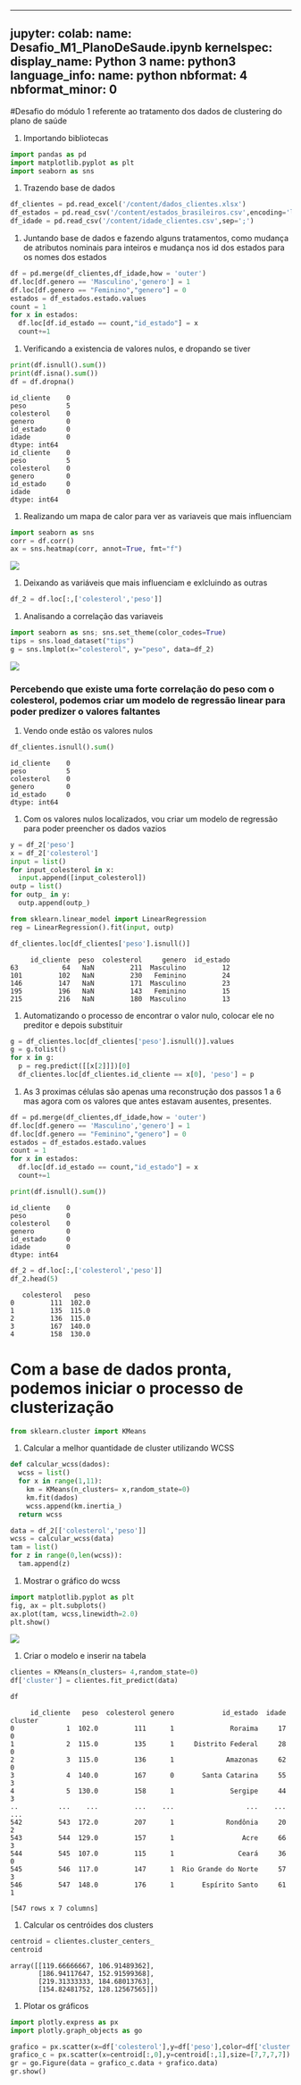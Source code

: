
---
jupyter:
  colab:
    name: Desafio\_M1\_PlanoDeSaude.ipynb
  kernelspec:
    display_name: Python 3
    name: python3
  language_info:
    name: python
  nbformat: 4
  nbformat_minor: 0
---

<div class="cell markdown" id="dsJb9MDmj3JU">

\#Desafio do módulo 1 referente ao tratamento dos dados de clustering do
plano de saúde

</div>

<div class="cell markdown" id="OawZjGP0kAyb">

1.  Importando bibliotecas

</div>

<div class="cell code" execution_count="1" id="LL04TSDazy0y">

``` python
import pandas as pd
import matplotlib.pyplot as plt
import seaborn as sns
```

</div>

<div class="cell markdown" id="nlsqYB_skDRs">

1.  Trazendo base de dados

</div>

<div class="cell code" execution_count="45" id="e1QSZTNbDmP9">

``` python
df_clientes = pd.read_excel('/content/dados_clientes.xlsx')
df_estados = pd.read_csv('/content/estados_brasileiros.csv',encoding='latin-1',sep=';')
df_idade = pd.read_csv('/content/idade_clientes.csv',sep=';')
```

</div>

<div class="cell markdown" id="KaWRXhXFkGl0">

1.  Juntando base de dados e fazendo alguns tratamentos, como mudança de
    atributos nominais para inteiros e mudança nos id dos estados para
    os nomes dos estados

</div>

<div class="cell code" execution_count="3" id="qZsmmnxoDui8">

``` python
df = pd.merge(df_clientes,df_idade,how = 'outer')
df.loc[df.genero == 'Masculino','genero'] = 1
df.loc[df.genero == "Feminino","genero"] = 0
estados = df_estados.estado.values
count = 1
for x in estados:
  df.loc[df.id_estado == count,"id_estado"] = x
  count+=1
```

</div>

<div class="cell markdown" id="fU3wSKtbmVud">

1.  Verificando a existencia de valores nulos, e dropando se tiver

</div>

<div class="cell code" execution_count="4"
colab="{&quot;base_uri&quot;:&quot;https://localhost:8080/&quot;}"
id="DR3GV8L_LK-x" outputId="2e2b92c0-1df5-4204-878c-14386918bb35">

``` python
print(df.isnull().sum())
print(df.isna().sum())
df = df.dropna()
```

<div class="output stream stdout">

    id_cliente    0
    peso          5
    colesterol    0
    genero        0
    id_estado     0
    idade         0
    dtype: int64
    id_cliente    0
    peso          5
    colesterol    0
    genero        0
    id_estado     0
    idade         0
    dtype: int64

</div>

</div>

<div class="cell markdown" id="lDOakP-Kmas8">

1.  Realizando um mapa de calor para ver as variaveis que mais
    influenciam

</div>

<div class="cell code" execution_count="5"
colab="{&quot;height&quot;:270,&quot;base_uri&quot;:&quot;https://localhost:8080/&quot;}"
id="u6kDt5ckNvXI" outputId="541ac1f2-2f91-48d6-bd95-de0adb341b92">

``` python
import seaborn as sns
corr = df.corr()
ax = sns.heatmap(corr, annot=True, fmt="f")
```

<div class="output display_data">

![](vertopal_1413664be40145189aa883db87b9ec2a/cda494758d722128b153e5ae7b3d7a68b4698f29.png)

</div>

</div>

<div class="cell markdown" id="9_kDB31smhDd">

1.  Deixando as variáveis que mais influenciam e exlcluindo as outras

</div>

<div class="cell code" execution_count="6" id="xuTZNVLiRVjx">

``` python
df_2 = df.loc[:,['colesterol','peso']]
```

</div>

<div class="cell markdown" id="HPkcvjP7mm4t">

1.  Analisando a correlação das variaveis

</div>

<div class="cell code" execution_count="7"
colab="{&quot;height&quot;:365,&quot;base_uri&quot;:&quot;https://localhost:8080/&quot;}"
id="M1ov_y9QRzpw" outputId="cfba1ef5-ffba-4646-d3cf-23f16d49fb25">

``` python
import seaborn as sns; sns.set_theme(color_codes=True)
tips = sns.load_dataset("tips")
g = sns.lmplot(x="colesterol", y="peso", data=df_2)
```

<div class="output display_data">

![](vertopal_1413664be40145189aa883db87b9ec2a/3719641e6d9fdbd3ab61184a811631682a94dabb.png)

</div>

</div>

<div class="cell markdown" id="-Pcnkti4b4Li">

### Percebendo que existe uma forte correlação do peso com o colesterol, podemos criar um modelo de regressão linear para poder predizer o valores faltantes

</div>

<div class="cell markdown" id="GU-gz6XemquN">

1.  Vendo onde estão os valores nulos

</div>

<div class="cell code" execution_count="8"
colab="{&quot;base_uri&quot;:&quot;https://localhost:8080/&quot;}"
id="firdVhJ-cDKy" outputId="508ccc17-d266-459e-a9b5-26a5c57bbb2e">

``` python
df_clientes.isnull().sum()
```

<div class="output execute_result" execution_count="8">

    id_cliente    0
    peso          5
    colesterol    0
    genero        0
    id_estado     0
    dtype: int64

</div>

</div>

<div class="cell markdown" id="1jf_QdusmvL-">

1.  Com os valores nulos localizados, vou criar um modelo de regressão
    para poder preencher os dados vazios

</div>

<div class="cell code" execution_count="9" id="FRgTGgodcfeL">

``` python
y = df_2['peso']
x = df_2['colesterol']
input = list()
for input_colesterol in x:
  input.append([input_colesterol])
outp = list()
for outp_ in y:
  outp.append(outp_)
```

</div>

<div class="cell code" execution_count="10" id="0jq-Uf2_c18p">

``` python
from sklearn.linear_model import LinearRegression
reg = LinearRegression().fit(input, outp)
```

</div>

<div class="cell code" execution_count="11"
colab="{&quot;height&quot;:206,&quot;base_uri&quot;:&quot;https://localhost:8080/&quot;}"
id="69pz2qeXc8CL" outputId="517bfcde-ea00-4408-a5e2-6d9eda582e05">

``` python
df_clientes.loc[df_clientes['peso'].isnull()]
```

<div class="output execute_result" execution_count="11">

         id_cliente  peso  colesterol     genero  id_estado
    63           64   NaN         211  Masculino         12
    101         102   NaN         230   Feminino         24
    146         147   NaN         171  Masculino         23
    195         196   NaN         143   Feminino         15
    215         216   NaN         180  Masculino         13

</div>

</div>

<div class="cell markdown" id="hJOPES6TnTsj">

1.  Automatizando o processo de encontrar o valor nulo, colocar ele no
    preditor e depois substituir

</div>

<div class="cell code" execution_count="12" id="3a_9G5toerFU">

``` python
g = df_clientes.loc[df_clientes['peso'].isnull()].values
g = g.tolist()
for x in g:
  p = reg.predict([[x[2]]])[0]
  df_clientes.loc[df_clientes.id_cliente == x[0], 'peso'] = p
```

</div>

<div class="cell markdown" id="mc3v5mNSnbWN">

1.  As 3 proximas células são apenas uma reconstrução dos passos 1 a 6
    mas agora com os valores que antes estavam ausentes, presentes.

</div>

<div class="cell code" execution_count="13" id="-K1XlLYzg9JT">

``` python
df = pd.merge(df_clientes,df_idade,how = 'outer')
df.loc[df.genero == 'Masculino','genero'] = 1
df.loc[df.genero == "Feminino","genero"] = 0
estados = df_estados.estado.values
count = 1
for x in estados:
  df.loc[df.id_estado == count,"id_estado"] = x
  count+=1
```

</div>

<div class="cell code" execution_count="14"
colab="{&quot;base_uri&quot;:&quot;https://localhost:8080/&quot;}"
id="ZiFqsPDHhIvo" outputId="2fec9e12-a6b8-4672-87a7-2b1bf0589104">

``` python
print(df.isnull().sum())
```

<div class="output stream stdout">

    id_cliente    0
    peso          0
    colesterol    0
    genero        0
    id_estado     0
    idade         0
    dtype: int64

</div>

</div>

<div class="cell code" execution_count="15"
colab="{&quot;height&quot;:206,&quot;base_uri&quot;:&quot;https://localhost:8080/&quot;}"
id="F21GN246jOk0" outputId="df3de6b1-8dd0-4bb8-ef89-8049534db92e">

``` python
df_2 = df.loc[:,['colesterol','peso']]
df_2.head(5)
```

<div class="output execute_result" execution_count="15">

       colesterol   peso
    0         111  102.0
    1         135  115.0
    2         136  115.0
    3         167  140.0
    4         158  130.0

</div>

</div>

<div class="cell markdown" id="Ux0_HgthnmrP">

# Com a base de dados pronta, podemos iniciar o processo de clusterização

</div>

<div class="cell code" execution_count="16" id="Kxo8oPqDnuft">

``` python
from sklearn.cluster import KMeans
```

</div>

<div class="cell markdown" id="3sOZ-qHUFosF">

1.  Calcular a melhor quantidade de cluster utilizando WCSS

</div>

<div class="cell code" execution_count="55" id="1ULttlZOFvHN">

``` python
def calcular_wcss(dados):
  wcss = list()
  for x in range(1,11):
    km = KMeans(n_clusters= x,random_state=0)
    km.fit(dados)
    wcss.append(km.inertia_)
  return wcss
```

</div>

<div class="cell code" execution_count="56" id="XpzG3NzqGVDE">

``` python
data = df_2[['colesterol','peso']]
wcss = calcular_wcss(data)
tam = list()
for z in range(0,len(wcss)):
  tam.append(z)
```

</div>

<div class="cell markdown" id="7BJas3ncGwJF">

1.  Mostrar o gráfico do wcss

</div>

<div class="cell code" execution_count="28"
colab="{&quot;height&quot;:279,&quot;base_uri&quot;:&quot;https://localhost:8080/&quot;}"
id="jv-U5wqfG1S8" outputId="e6b744b1-1540-4e80-bd93-1a44e0030dc8">

``` python
import matplotlib.pyplot as plt
fig, ax = plt.subplots()
ax.plot(tam, wcss,linewidth=2.0)
plt.show()
```

<div class="output display_data">

![](vertopal_1413664be40145189aa883db87b9ec2a/c1b7e9702b3d808298deaf14b10886f15eb65172.png)

</div>

</div>

<div class="cell markdown" id="n3jRh6oLImQ8">

1.  Criar o modelo e inserir na tabela

</div>

<div class="cell code" execution_count="30" id="pN7mRu_6IrfW">

``` python
clientes = KMeans(n_clusters= 4,random_state=0)
df['cluster'] = clientes.fit_predict(data)
```

</div>

<div class="cell code" execution_count="31"
colab="{&quot;height&quot;:424,&quot;base_uri&quot;:&quot;https://localhost:8080/&quot;}"
id="rHqQ-G_uJB1u" outputId="7eb45fea-f6f3-4b1d-ac62-f5510e755ccc">

``` python
df
```

<div class="output execute_result" execution_count="31">

         id_cliente   peso  colesterol genero            id_estado  idade  cluster
    0             1  102.0         111      1              Roraima     17        0
    1             2  115.0         135      1     Distrito Federal     28        0
    2             3  115.0         136      1             Amazonas     62        0
    3             4  140.0         167      0       Santa Catarina     55        3
    4             5  130.0         158      1              Sergipe     44        3
    ..          ...    ...         ...    ...                  ...    ...      ...
    542         543  172.0         207      1             Rondônia     20        2
    543         544  129.0         157      1                 Acre     66        3
    544         545  107.0         115      1                Ceará     36        0
    545         546  117.0         147      1  Rio Grande do Norte     57        3
    546         547  148.0         176      1       Espírito Santo     61        1

    [547 rows x 7 columns]

</div>

</div>

<div class="cell markdown" id="J4bw1U0OJy9N">

1.  Calcular os centróides dos clusters

</div>

<div class="cell code" execution_count="32"
colab="{&quot;base_uri&quot;:&quot;https://localhost:8080/&quot;}"
id="9qBmShxWJ2c9" outputId="aa31912f-9d53-442f-a480-268626b99d6f">

``` python
centroid = clientes.cluster_centers_
centroid
```

<div class="output execute_result" execution_count="32">

    array([[119.66666667, 106.91489362],
           [186.94117647, 152.91599368],
           [219.31333333, 184.68013763],
           [154.82481752, 128.12567565]])

</div>

</div>

<div class="cell markdown" id="fuUv8tK_J9TN">

1.  Plotar os gráficos

</div>

<div class="cell code" execution_count="61"
colab="{&quot;height&quot;:542,&quot;base_uri&quot;:&quot;https://localhost:8080/&quot;}"
id="0o30fDMxJ_ll" outputId="b3ff2caa-f5d9-4452-b99f-4c77b002c1f5">

``` python
import plotly.express as px  
import plotly.graph_objects as go

grafico = px.scatter(x=df['colesterol'],y=df['peso'],color=df['cluster'])
grafico_c = px.scatter(x=centroid[:,0],y=centroid[:,1],size=[7,7,7,7])
gr = go.Figure(data = grafico_c.data + grafico.data)
gr.show()
```

<div class="output display_data">

<html>
<head><meta charset="utf-8" /></head>
<body>
    <div>            <script src="https://cdnjs.cloudflare.com/ajax/libs/mathjax/2.7.5/MathJax.js?config=TeX-AMS-MML_SVG"></script><script type="text/javascript">if (window.MathJax) {MathJax.Hub.Config({SVG: {font: "STIX-Web"}});}</script>                <script type="text/javascript">window.PlotlyConfig = {MathJaxConfig: 'local'};</script>
        <script src="https://cdn.plot.ly/plotly-2.8.3.min.js"></script>                <div id="570b93c2-8a4d-4053-aed7-cf026d3d6d4d" class="plotly-graph-div" style="height:525px; width:100%;"></div>            <script type="text/javascript">                                    window.PLOTLYENV=window.PLOTLYENV || {};                                    if (document.getElementById("570b93c2-8a4d-4053-aed7-cf026d3d6d4d")) {                    Plotly.newPlot(                        "570b93c2-8a4d-4053-aed7-cf026d3d6d4d",                        [{"hovertemplate":"x=%{x}<br>y=%{y}<br>size=%{marker.size}<extra></extra>","legendgroup":"","marker":{"color":"#636efa","size":[7,7,7,7],"sizemode":"area","sizeref":0.0175,"symbol":"circle"},"mode":"markers","name":"","orientation":"v","showlegend":false,"x":[119.66666666666677,186.9411764705882,219.31333333333345,154.82481751824812],"xaxis":"x","y":[106.91489361702122,152.91599367974976,184.68013763243545,128.1256756490973],"yaxis":"y","type":"scatter"},{"hovertemplate":"x=%{x}<br>y=%{y}<br>color=%{marker.color}<extra></extra>","legendgroup":"","marker":{"color":[0,0,0,3,3,2,0,1,2,2,0,2,0,1,3,2,0,2,1,3,1,0,2,3,0,2,0,2,2,1,2,3,1,0,2,0,2,0,3,1,2,1,3,2,2,3,2,3,3,0,0,1,2,1,0,1,1,2,3,1,0,1,0,2,3,1,0,1,2,3,3,3,3,1,2,0,3,2,0,3,3,0,2,3,0,3,1,3,3,0,1,2,0,0,0,3,3,1,0,0,1,2,0,3,2,2,0,3,0,2,3,2,3,0,2,0,3,3,3,3,2,0,1,2,2,0,2,0,1,3,2,0,2,1,3,1,0,2,1,0,2,0,2,2,1,2,1,1,0,2,0,2,0,3,1,2,1,3,2,2,3,2,3,3,0,3,1,2,1,0,2,1,2,3,1,0,1,0,2,1,1,0,1,2,3,3,3,3,1,2,0,3,2,0,3,3,0,2,3,0,3,1,1,3,0,1,2,0,0,0,3,3,1,0,0,1,2,0,3,2,2,0,1,0,2,3,2,3,0,2,0,3,3,1,3,2,0,1,2,2,0,2,0,1,3,2,0,2,1,3,1,0,2,1,0,2,0,2,2,1,2,1,1,0,2,0,2,0,3,2,2,1,3,2,2,3,2,3,3,0,3,2,2,1,0,1,1,2,3,1,0,1,0,2,1,1,0,1,2,3,3,3,3,1,2,0,3,2,0,3,3,0,2,3,0,3,1,1,3,0,1,2,0,0,0,3,3,1,0,0,1,2,0,3,2,2,0,1,0,2,3,2,3,0,2,0,3,3,1,3,2,0,1,2,2,0,2,0,1,3,2,0,2,1,3,1,0,2,1,0,2,0,2,2,1,2,3,1,0,2,0,2,0,3,2,2,1,3,2,2,3,2,3,3,0,3,1,2,1,0,1,1,2,3,1,0,1,0,2,1,1,0,1,2,3,3,3,3,1,2,0,3,2,0,3,3,0,2,3,0,3,1,3,3,0,1,2,0,0,0,3,3,1,0,0,1,2,0,3,2,2,3,1,0,2,3,2,3,0,2,0,3,3,1,3,2,3,1,2,2,0,2,0,1,3,2,0,2,1,3,1,0,2,1,0,2,0,2,2,1,2,1,1,0,2,0,2,0,3,2,2,1,3,2,2,3,2,3,3,0,3,1,2,1,0,1,1,2,3,1,0,1,0,2,3,1,0,1,2,1,3,3,3,1,2,0,3,2,0,3,3,0,2,3,0,3,1],"coloraxis":"coloraxis","symbol":"circle"},"mode":"markers","name":"","orientation":"v","showlegend":false,"x":[111,135,136,167,158,227,131,176,223,221,116,222,102,192,152,213,125,204,189,163,189,122,228,168,102,218,123,222,208,183,204,167,188,126,213,122,225,105,155,203,225,177,139,224,207,158,218,164,154,118,138,199,219,183,128,197,196,208,152,175,129,185,107,211,167,185,110,194,221,166,143,163,158,191,216,106,146,220,131,147,141,130,204,152,111,139,172,168,148,123,189,220,120,106,105,157,149,185,106,115,177,230,108,140,214,216,130,169,110,209,162,214,145,116,209,116,139,143,168,158,232,136,180,228,222,117,224,104,195,156,213,133,208,195,163,195,124,231,172,104,221,128,222,214,184,204,171,195,132,214,123,233,107,162,204,227,185,142,225,212,161,220,168,155,125,144,201,222,189,132,204,201,211,156,179,129,185,107,213,172,193,114,202,222,168,146,170,165,196,224,108,149,224,136,152,143,135,211,156,115,143,179,173,148,127,194,225,127,106,112,164,151,191,110,116,180,235,108,141,219,219,138,169,116,212,162,220,151,119,212,111,142,138,172,158,228,134,181,231,223,121,222,102,195,156,214,132,204,190,167,195,127,235,171,110,221,128,226,208,191,205,173,191,128,220,126,232,108,159,211,232,182,145,224,209,160,219,170,161,122,141,204,226,187,129,199,199,214,159,176,129,187,109,212,170,191,116,202,226,166,151,170,166,193,218,109,152,220,133,152,142,131,204,153,114,144,172,176,150,129,190,226,128,106,107,159,157,192,110,115,183,233,112,146,222,216,134,174,114,211,167,214,145,120,217,113,141,140,171,163,232,131,184,225,223,121,223,105,197,160,218,131,211,194,169,189,128,228,169,108,219,124,224,214,190,205,167,190,128,217,126,228,105,162,211,227,178,146,227,208,163,225,167,162,125,144,199,226,183,136,199,204,215,155,179,133,186,111,219,173,185,118,199,226,169,144,166,166,198,222,110,154,226,135,151,146,133,205,154,116,145,174,168,156,124,196,227,122,106,110,158,154,190,110,120,180,232,110,142,222,218,138,176,115,211,168,216,147,124,215,117,139,138,171,158,232,139,178,224,224,116,223,109,193,155,221,130,212,190,169,191,122,234,175,108,220,126,227,216,188,205,172,192,129,219,127,228,105,159,205,228,178,139,232,212,162,226,171,159,120,143,200,221,184,134,200,201,210,159,178,137,190,110,213,170,193,113,196,222,174,143,169,165,194,217,113,150,223,133,149,149,130,207,157,115,147,176],"xaxis":"x","y":[102.0,115.0,115.0,140.0,130.0,198.0,114.0,145.0,191.0,186.0,104.0,188.0,96.0,156.0,125.0,178.0,109.0,168.0,152.0,133.0,153.0,107.0,199.0,140.0,95.0,183.0,108.0,190.0,174.0,149.0,169.0,138.0,151.0,109.0,178.0,106.0,195.0,96.0,129.0,166.0,197.0,148.0,117.0,193.0,170.0,130.0,183.0,134.0,128.0,105.0,115.0,166.0,183.0,149.0,110.0,164.0,157.0,170.0,124.0,145.0,113.0,150.0,100.0,175.11959719640208,139.0,150.0,101.0,157.0,187.0,137.0,121.0,132.0,130.0,156.0,180.0,100.0,122.0,185.0,113.0,123.0,119.0,113.0,168.0,126.0,102.0,116.0,144.0,140.0,124.0,108.0,154.0,185.0,106.0,97.0,96.0,129.0,124.0,149.0,97.0,102.0,146.0,189.90104766892355,100.0,118.0,179.0,179.0,113.0,142.0,101.0,174.0,131.0,179.0,122.0,105.0,176.0,103.0,120.0,118.0,143.0,134.0,203.0,116.0,150.0,192.0,187.0,107.0,192.0,97.0,157.0,128.0,183.0,112.0,173.0,156.0,137.0,156.0,112.0,203.0,141.0,97.0,186.0,113.0,195.0,175.0,154.0,173.0,144.00075409635687,152.0,114.0,181.0,111.0,200.0,100.0,134.0,167.0,198.0,151.0,121.0,196.0,171.0,135.0,186.0,138.0,133.0,107.0,120.0,168.0,184.0,154.0,115.0,168.0,161.0,171.0,129.0,150.0,118.0,154.0,103.0,180.0,141.0,152.0,104.0,159.0,191.0,142.0,123.0,135.0,132.0,158.0,181.0,105.0,126.0,186.0,116.0,124.0,122.21756392632523,115.0,173.0,128.0,103.0,120.0,146.0,145.0,125.0,109.0,156.0,187.0,110.0,100.0,97.0,133.0,128.0,154.0,100.0,104.0,151.00249379386705,203.0,104.0,119.0,181.0,180.0,116.0,144.0,102.0,176.0,135.0,184.0,124.0,110.0,180.0,103.0,117.0,120.0,145.0,133.0,201.0,117.0,146.0,195.0,188.0,108.0,191.0,100.0,158.0,127.0,181.0,113.0,171.0,153.0,137.0,154.0,112.0,201.0,141.0,100.0,185.0,111.0,191.0,176.0,150.0,171.0,140.0,153.0,111.0,180.0,107.0,197.0,101.0,132.0,168.0,200.0,150.0,119.0,197.0,172.0,134.0,185.0,135.0,132.0,109.0,116.0,170.0,187.0,154.0,111.0,169.0,161.0,174.0,125.0,148.0,117.0,154.0,104.0,183.0,142.0,155.0,105.0,160.0,191.0,140.0,123.0,136.0,132.0,158.0,182.0,104.0,126.0,188.0,118.0,127.0,123.0,118.0,169.0,128.0,106.0,119.0,147.0,141.0,125.0,109.0,158.0,190.0,110.0,99.0,98.0,134.0,129.0,154.0,100.0,107.0,149.0,203.0,101.0,119.0,182.0,181.0,115.0,145.0,102.0,176.0,134.0,183.0,123.0,108.0,177.0,104.0,117.0,117.0,145.0,134.0,199.0,115.0,149.0,192.0,188.0,107.0,190.0,98.0,158.0,128.0,180.0,110.0,172.0,157.0,137.0,158.0,110.0,203.0,145.0,96.0,186.0,110.0,194.0,177.0,152.0,172.0,140.0,154.0,113.0,179.0,111.0,196.0,101.0,131.0,171.0,199.0,151.0,121.0,196.0,174.0,135.0,184.0,137.0,129.0,108.0,116.0,168.0,184.0,151.0,114.0,167.0,160.0,175.0,127.0,146.0,118.0,151.0,105.0,180.0,140.0,155.0,106.0,160.0,192.0,138.0,122.0,135.0,132.0,158.0,184.0,101.0,126.0,188.0,118.0,127.0,123.0,117.0,172.0,127.0,104.0,121.0,148.0,141.0,128.0,113.0,155.0,189.0,108.0,98.0,100.0,134.0,125.0,151.0,100.0,107.0,147.0,200.0,101.0,120.0,181.0,182.0,117.0,145.0,106.0,179.0,134.0,180.0,126.0,110.0,180.0,103.0,116.0,119.0,144.0,133.0,199.0,115.0,150.0,192.0,188.0,109.0,189.0,101.0,159.0,128.0,182.0,111.0,171.0,154.0,134.0,157.0,112.0,203.0,142.0,97.0,187.0,111.0,194.0,176.0,153.0,171.0,142.0,153.0,113.0,183.0,108.0,200.0,99.0,131.0,171.0,200.0,152.0,119.0,196.0,173.0,132.0,185.0,138.0,132.0,110.0,119.0,167.0,188.0,151.0,112.0,166.0,158.0,172.0,127.0,150.0,115.0,151.0,103.0,181.0,141.0,152.0,105.0,162.0,190.0,141.0,122.0,136.0,131.0,157.0,181.0,103.0,127.0,189.0,114.0,125.0,123.0,116.0,172.0,129.0,107.0,117.0,148.0],"yaxis":"y","type":"scatter"}],                        {"template":{"data":{"bar":[{"error_x":{"color":"#2a3f5f"},"error_y":{"color":"#2a3f5f"},"marker":{"line":{"color":"#E5ECF6","width":0.5},"pattern":{"fillmode":"overlay","size":10,"solidity":0.2}},"type":"bar"}],"barpolar":[{"marker":{"line":{"color":"#E5ECF6","width":0.5},"pattern":{"fillmode":"overlay","size":10,"solidity":0.2}},"type":"barpolar"}],"carpet":[{"aaxis":{"endlinecolor":"#2a3f5f","gridcolor":"white","linecolor":"white","minorgridcolor":"white","startlinecolor":"#2a3f5f"},"baxis":{"endlinecolor":"#2a3f5f","gridcolor":"white","linecolor":"white","minorgridcolor":"white","startlinecolor":"#2a3f5f"},"type":"carpet"}],"choropleth":[{"colorbar":{"outlinewidth":0,"ticks":""},"type":"choropleth"}],"contour":[{"colorbar":{"outlinewidth":0,"ticks":""},"colorscale":[[0.0,"#0d0887"],[0.1111111111111111,"#46039f"],[0.2222222222222222,"#7201a8"],[0.3333333333333333,"#9c179e"],[0.4444444444444444,"#bd3786"],[0.5555555555555556,"#d8576b"],[0.6666666666666666,"#ed7953"],[0.7777777777777778,"#fb9f3a"],[0.8888888888888888,"#fdca26"],[1.0,"#f0f921"]],"type":"contour"}],"contourcarpet":[{"colorbar":{"outlinewidth":0,"ticks":""},"type":"contourcarpet"}],"heatmap":[{"colorbar":{"outlinewidth":0,"ticks":""},"colorscale":[[0.0,"#0d0887"],[0.1111111111111111,"#46039f"],[0.2222222222222222,"#7201a8"],[0.3333333333333333,"#9c179e"],[0.4444444444444444,"#bd3786"],[0.5555555555555556,"#d8576b"],[0.6666666666666666,"#ed7953"],[0.7777777777777778,"#fb9f3a"],[0.8888888888888888,"#fdca26"],[1.0,"#f0f921"]],"type":"heatmap"}],"heatmapgl":[{"colorbar":{"outlinewidth":0,"ticks":""},"colorscale":[[0.0,"#0d0887"],[0.1111111111111111,"#46039f"],[0.2222222222222222,"#7201a8"],[0.3333333333333333,"#9c179e"],[0.4444444444444444,"#bd3786"],[0.5555555555555556,"#d8576b"],[0.6666666666666666,"#ed7953"],[0.7777777777777778,"#fb9f3a"],[0.8888888888888888,"#fdca26"],[1.0,"#f0f921"]],"type":"heatmapgl"}],"histogram":[{"marker":{"pattern":{"fillmode":"overlay","size":10,"solidity":0.2}},"type":"histogram"}],"histogram2d":[{"colorbar":{"outlinewidth":0,"ticks":""},"colorscale":[[0.0,"#0d0887"],[0.1111111111111111,"#46039f"],[0.2222222222222222,"#7201a8"],[0.3333333333333333,"#9c179e"],[0.4444444444444444,"#bd3786"],[0.5555555555555556,"#d8576b"],[0.6666666666666666,"#ed7953"],[0.7777777777777778,"#fb9f3a"],[0.8888888888888888,"#fdca26"],[1.0,"#f0f921"]],"type":"histogram2d"}],"histogram2dcontour":[{"colorbar":{"outlinewidth":0,"ticks":""},"colorscale":[[0.0,"#0d0887"],[0.1111111111111111,"#46039f"],[0.2222222222222222,"#7201a8"],[0.3333333333333333,"#9c179e"],[0.4444444444444444,"#bd3786"],[0.5555555555555556,"#d8576b"],[0.6666666666666666,"#ed7953"],[0.7777777777777778,"#fb9f3a"],[0.8888888888888888,"#fdca26"],[1.0,"#f0f921"]],"type":"histogram2dcontour"}],"mesh3d":[{"colorbar":{"outlinewidth":0,"ticks":""},"type":"mesh3d"}],"parcoords":[{"line":{"colorbar":{"outlinewidth":0,"ticks":""}},"type":"parcoords"}],"pie":[{"automargin":true,"type":"pie"}],"scatter":[{"marker":{"colorbar":{"outlinewidth":0,"ticks":""}},"type":"scatter"}],"scatter3d":[{"line":{"colorbar":{"outlinewidth":0,"ticks":""}},"marker":{"colorbar":{"outlinewidth":0,"ticks":""}},"type":"scatter3d"}],"scattercarpet":[{"marker":{"colorbar":{"outlinewidth":0,"ticks":""}},"type":"scattercarpet"}],"scattergeo":[{"marker":{"colorbar":{"outlinewidth":0,"ticks":""}},"type":"scattergeo"}],"scattergl":[{"marker":{"colorbar":{"outlinewidth":0,"ticks":""}},"type":"scattergl"}],"scattermapbox":[{"marker":{"colorbar":{"outlinewidth":0,"ticks":""}},"type":"scattermapbox"}],"scatterpolar":[{"marker":{"colorbar":{"outlinewidth":0,"ticks":""}},"type":"scatterpolar"}],"scatterpolargl":[{"marker":{"colorbar":{"outlinewidth":0,"ticks":""}},"type":"scatterpolargl"}],"scatterternary":[{"marker":{"colorbar":{"outlinewidth":0,"ticks":""}},"type":"scatterternary"}],"surface":[{"colorbar":{"outlinewidth":0,"ticks":""},"colorscale":[[0.0,"#0d0887"],[0.1111111111111111,"#46039f"],[0.2222222222222222,"#7201a8"],[0.3333333333333333,"#9c179e"],[0.4444444444444444,"#bd3786"],[0.5555555555555556,"#d8576b"],[0.6666666666666666,"#ed7953"],[0.7777777777777778,"#fb9f3a"],[0.8888888888888888,"#fdca26"],[1.0,"#f0f921"]],"type":"surface"}],"table":[{"cells":{"fill":{"color":"#EBF0F8"},"line":{"color":"white"}},"header":{"fill":{"color":"#C8D4E3"},"line":{"color":"white"}},"type":"table"}]},"layout":{"annotationdefaults":{"arrowcolor":"#2a3f5f","arrowhead":0,"arrowwidth":1},"autotypenumbers":"strict","coloraxis":{"colorbar":{"outlinewidth":0,"ticks":""}},"colorscale":{"diverging":[[0,"#8e0152"],[0.1,"#c51b7d"],[0.2,"#de77ae"],[0.3,"#f1b6da"],[0.4,"#fde0ef"],[0.5,"#f7f7f7"],[0.6,"#e6f5d0"],[0.7,"#b8e186"],[0.8,"#7fbc41"],[0.9,"#4d9221"],[1,"#276419"]],"sequential":[[0.0,"#0d0887"],[0.1111111111111111,"#46039f"],[0.2222222222222222,"#7201a8"],[0.3333333333333333,"#9c179e"],[0.4444444444444444,"#bd3786"],[0.5555555555555556,"#d8576b"],[0.6666666666666666,"#ed7953"],[0.7777777777777778,"#fb9f3a"],[0.8888888888888888,"#fdca26"],[1.0,"#f0f921"]],"sequentialminus":[[0.0,"#0d0887"],[0.1111111111111111,"#46039f"],[0.2222222222222222,"#7201a8"],[0.3333333333333333,"#9c179e"],[0.4444444444444444,"#bd3786"],[0.5555555555555556,"#d8576b"],[0.6666666666666666,"#ed7953"],[0.7777777777777778,"#fb9f3a"],[0.8888888888888888,"#fdca26"],[1.0,"#f0f921"]]},"colorway":["#636efa","#EF553B","#00cc96","#ab63fa","#FFA15A","#19d3f3","#FF6692","#B6E880","#FF97FF","#FECB52"],"font":{"color":"#2a3f5f"},"geo":{"bgcolor":"white","lakecolor":"white","landcolor":"#E5ECF6","showlakes":true,"showland":true,"subunitcolor":"white"},"hoverlabel":{"align":"left"},"hovermode":"closest","mapbox":{"style":"light"},"paper_bgcolor":"white","plot_bgcolor":"#E5ECF6","polar":{"angularaxis":{"gridcolor":"white","linecolor":"white","ticks":""},"bgcolor":"#E5ECF6","radialaxis":{"gridcolor":"white","linecolor":"white","ticks":""}},"scene":{"xaxis":{"backgroundcolor":"#E5ECF6","gridcolor":"white","gridwidth":2,"linecolor":"white","showbackground":true,"ticks":"","zerolinecolor":"white"},"yaxis":{"backgroundcolor":"#E5ECF6","gridcolor":"white","gridwidth":2,"linecolor":"white","showbackground":true,"ticks":"","zerolinecolor":"white"},"zaxis":{"backgroundcolor":"#E5ECF6","gridcolor":"white","gridwidth":2,"linecolor":"white","showbackground":true,"ticks":"","zerolinecolor":"white"}},"shapedefaults":{"line":{"color":"#2a3f5f"}},"ternary":{"aaxis":{"gridcolor":"white","linecolor":"white","ticks":""},"baxis":{"gridcolor":"white","linecolor":"white","ticks":""},"bgcolor":"#E5ECF6","caxis":{"gridcolor":"white","linecolor":"white","ticks":""}},"title":{"x":0.05},"xaxis":{"automargin":true,"gridcolor":"white","linecolor":"white","ticks":"","title":{"standoff":15},"zerolinecolor":"white","zerolinewidth":2},"yaxis":{"automargin":true,"gridcolor":"white","linecolor":"white","ticks":"","title":{"standoff":15},"zerolinecolor":"white","zerolinewidth":2}}}},                        {"responsive": true}                    ).then(function(){
                            
var gd = document.getElementById('570b93c2-8a4d-4053-aed7-cf026d3d6d4d');
var x = new MutationObserver(function (mutations, observer) {{
        var display = window.getComputedStyle(gd).display;
        if (!display || display === 'none') {{
            console.log([gd, 'removed!']);
            Plotly.purge(gd);
            observer.disconnect();
        }}
}});

// Listen for the removal of the full notebook cells
var notebookContainer = gd.closest('#notebook-container');
if (notebookContainer) {{
    x.observe(notebookContainer, {childList: true});
}}

// Listen for the clearing of the current output cell
var outputEl = gd.closest('.output');
if (outputEl) {{
    x.observe(outputEl, {childList: true});
}}

                        })                };                            </script>        </div>
</body>
</html>

</div>

</div>

<div class="cell markdown" id="GsO9bF1EM8se">

1.  Segmentar os clientes

</div>

<div class="cell code" execution_count="38" id="VJHkTYH_NARN">

``` python
df_final = df
df_final.loc[df_final['cluster']==0,"Grupo"] = "Baixo Risco"
df_final.loc[df_final['cluster']==3,"Grupo"] = "Risco Moderado Baixo"
df_final.loc[df_final['cluster']==1,"Grupo"] = "Risco Moderado Alto"
df_final.loc[df_final['cluster']==2,"Grupo"] = "Alto Risco"
```

</div>

<div class="cell markdown" id="wHFzWQp0Np-X">

1.  Resultado Final

</div>

<div class="cell code" execution_count="39"
colab="{&quot;height&quot;:424,&quot;base_uri&quot;:&quot;https://localhost:8080/&quot;}"
id="y_1wVwGwNpP2" outputId="528f4408-aba9-4c28-d314-e48fddb04fa1">

``` python
df_final
```

<div class="output execute_result" execution_count="39">

         id_cliente   peso  colesterol genero            id_estado  idade  \
    0             1  102.0         111      1              Roraima     17   
    1             2  115.0         135      1     Distrito Federal     28   
    2             3  115.0         136      1             Amazonas     62   
    3             4  140.0         167      0       Santa Catarina     55   
    4             5  130.0         158      1              Sergipe     44   
    ..          ...    ...         ...    ...                  ...    ...   
    542         543  172.0         207      1             Rondônia     20   
    543         544  129.0         157      1                 Acre     66   
    544         545  107.0         115      1                Ceará     36   
    545         546  117.0         147      1  Rio Grande do Norte     57   
    546         547  148.0         176      1       Espírito Santo     61   

         cluster                 Grupo  
    0          0           Baixo Risco  
    1          0           Baixo Risco  
    2          0           Baixo Risco  
    3          3  Risco Moderado Baixo  
    4          3  Risco Moderado Baixo  
    ..       ...                   ...  
    542        2            Alto Risco  
    543        3  Risco Moderado Baixo  
    544        0           Baixo Risco  
    545        3  Risco Moderado Baixo  
    546        1   Risco Moderado Alto  

    [547 rows x 8 columns]

</div>

</div>

<div class="cell markdown" id="ZFclMUROOGW-">

1.  Analises

</div>

<div class="cell code" execution_count="60"
colab="{&quot;height&quot;:206,&quot;base_uri&quot;:&quot;https://localhost:8080/&quot;}"
id="I9lVN4sqOHlX" outputId="2b1ffae7-4bd2-4c5a-961b-ab1a4958b0b7">

``` python
df_final.groupby('Grupo')['idade'].describe()
```

<div class="output execute_result" execution_count="60">

                          count        mean       std    min         25%    50%  \
    Grupo                                                                         
    Alto Risco            153.0  184.353076  9.693192  168.0  176.000000  184.0   
    Baixo Risco           141.0  106.914894  6.195032   95.0  102.000000  107.0   
    Risco Moderado Alto   116.0  152.525890  6.919979  140.0  148.000000  152.0   
    Risco Moderado Baixo  137.0  128.125676  7.192864  115.0  122.217564  128.0   

                            75%    max  
    Grupo                               
    Alto Risco            191.0  203.0  
    Baixo Risco           112.0  118.0  
    Risco Moderado Alto   157.0  169.0  
    Risco Moderado Baixo  134.0  143.0  

</div>

</div>

<div class="cell code" execution_count="41"
colab="{&quot;height&quot;:206,&quot;base_uri&quot;:&quot;https://localhost:8080/&quot;}"
id="lUFPEDlFOWT3" outputId="882b6b81-dd10-4d4a-cdf5-ee2b02ff7f8c">

``` python
df_final.groupby('Grupo')['id_estado'].describe()
```

<div class="output execute_result" execution_count="41">

                         count unique                 top freq
    Grupo                                                     
    Alto Risco             153     27   Rio Grande do Sul   10
    Baixo Risco            141     27            Amazonas   10
    Risco Moderado Alto    116     27  Mato Grosso do Sul    7
    Risco Moderado Baixo   137     27             Sergipe    9

</div>

</div>

<div class="cell code" execution_count="43"
colab="{&quot;height&quot;:363,&quot;base_uri&quot;:&quot;https://localhost:8080/&quot;}"
id="xZd1KXNuOeX3" outputId="2d60678d-6bf4-4d24-9b86-140a56e97449">

``` python
df_final.query('Grupo == "Alto Risco" & id_estado == "Rio Grande do Sul"')
```

<div class="output execute_result" execution_count="43">

         id_cliente   peso  colesterol genero          id_estado  idade  cluster  \
    68           69  187.0         221      0  Rio Grande do Sul     35        2   
    105         106  179.0         216      1  Rio Grande do Sul     56        2   
    260         261  171.0         205      1  Rio Grande do Sul     34        2   
    312         313  169.0         204      1  Rio Grande do Sul     33        2   
    334         335  182.0         222      1  Rio Grande do Sul     68        2   
    372         373  194.0         224      0  Rio Grande do Sul     38        2   
    373         374  177.0         214      1  Rio Grande do Sul     18        2   
    375         376  172.0         205      1  Rio Grande do Sul     50        2   
    402         403  175.0         215      0  Rio Grande do Sul     45        2   
    408         409  180.0         219      1  Rio Grande do Sul     19        2   

              Grupo  
    68   Alto Risco  
    105  Alto Risco  
    260  Alto Risco  
    312  Alto Risco  
    334  Alto Risco  
    372  Alto Risco  
    373  Alto Risco  
    375  Alto Risco  
    402  Alto Risco  
    408  Alto Risco  

</div>

</div>

<div class="cell code" execution_count="63"
colab="{&quot;height&quot;:332,&quot;base_uri&quot;:&quot;https://localhost:8080/&quot;}"
id="UJMeGrIpO-an" outputId="c7fa1c6c-4f32-4dcf-8697-1d88b27a5193">

``` python
df_final.groupby(['Grupo','genero'])['peso'].describe()
```

<div class="output execute_result" execution_count="63">

                                 count        mean        std    min     25%  \
    Grupo                genero                                                
    Alto Risco           0        63.0  186.046048   7.869997  168.0  180.50   
                         1        90.0  183.167996  10.671058  168.0  173.25   
    Baixo Risco          0        65.0  108.323077   6.359313   96.0  104.00   
                         1        76.0  105.710526   5.825955   95.0  101.75   
    Risco Moderado Alto  0        63.0  152.476190   7.111683  140.0  145.00   
                         1        53.0  152.584967   6.752275  140.0  148.00   
    Risco Moderado Baixo 0        75.0  130.122901   7.263788  116.0  125.00   
                         1        62.0  125.709677   6.364314  115.0  120.25   

                                   50%     75%    max  
    Grupo                genero                        
    Alto Risco           0       186.0  191.50  203.0  
                         1       181.5  189.75  203.0  
    Baixo Risco          0       110.0  113.00  118.0  
                         1       105.0  110.00  118.0  
    Risco Moderado Alto  0       154.0  157.50  169.0  
                         1       151.0  154.00  168.0  
    Risco Moderado Baixo 0       131.0  136.00  143.0  
                         1       125.5  131.00  140.0  

</div>

</div>
